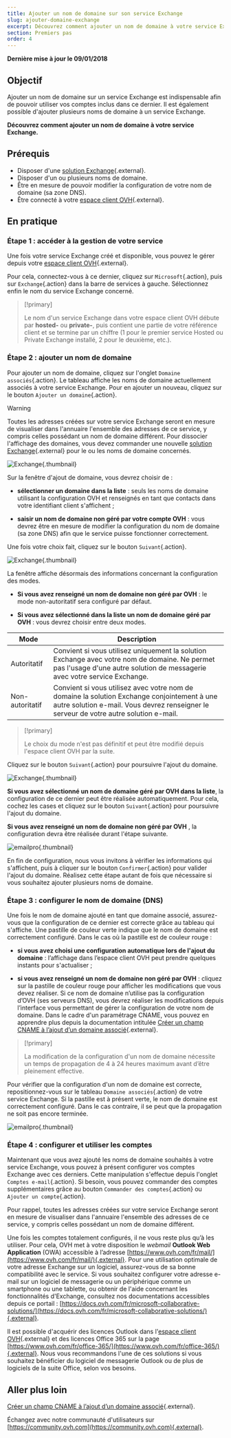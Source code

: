 ```yaml
---
title: Ajouter un nom de domaine sur son service Exchange
slug: ajouter-domaine-exchange
excerpt: Découvrez comment ajouter un nom de domaine à votre service Exchange
section: Premiers pas
order: 4
---
```


**Dernière mise à jour le 09/01/2018**

## Objectif

Ajouter un nom de domaine sur un service Exchange est indispensable afin de pouvoir utiliser vos comptes inclus dans ce dernier. Il est également possible d'ajouter plusieurs noms de domaine à un service Exchange. 

**Découvrez comment ajouter un nom de domaine à votre service Exchange.**

## Prérequis

- Disposer d'une [solution Exchange](https://www.ovh.com/fr/emails/){.external}.
- Disposer d'un ou plusieurs noms de domaine.
- Être en mesure de pouvoir modifier la configuration de votre nom de domaine (sa zone DNS).
- Être connecté à votre [espace client OVH](https://www.ovh.com/auth/?action=gotomanager){.external}.

## En pratique

### Étape 1 : accéder à la gestion de votre service

Une fois votre service Exchange créé et disponible, vous pouvez le gérer depuis votre [espace client OVH](https://www.ovh.com/auth/?action=gotomanager){.external}.

Pour cela, connectez-vous à ce dernier, cliquez sur `Microsoft`{.action}, puis sur `Exchange`{.action} dans la barre de services à gauche. Sélectionnez enfin le nom du service Exchange concerné.

> [!primary]
>
> Le nom d'un service Exchange dans votre espace client OVH débute par **hosted-** ou **private-**, puis contient une partie de votre référence client et se termine par un chiffre (1 pour le premier service Hosted ou Private Exchange installé, 2 pour le deuxième, etc.).
>

### Étape 2 : ajouter un nom de domaine

Pour ajouter un nom de domaine, cliquez sur l'onglet `Domaine associés`{.action}. Le tableau affiche les noms de domaine actuellement associés à votre service Exchange. Pour en ajouter un nouveau, cliquez sur le bouton `Ajouter un domaine`{.action}.

> [!warning]
>
> Toutes les adresses créées sur votre service Exchange seront en mesure de visualiser dans l'annuaire l'ensemble des adresses de ce service, y compris celles possédant un nom de domaine différent. Pour dissocier l'affichage des domaines, vous devez commander une nouvelle [solution Exchange](https://www.ovh.com/fr/emails/){.external} pour le ou les noms de domaine concernés.
>

![Exchange](images/add_domain_exchange_step1.png){.thumbnail}

Sur la fenêtre d'ajout de domaine, vous devrez choisir de :

- **sélectionner un domaine dans la liste** : seuls les noms de domaine utilisant la configuration OVH et renseignés en tant que contacts dans votre identifiant client s'affichent ;

- **saisir un nom de domaine non géré par votre compte OVH** : vous devrez être en mesure de modifier la configuration du nom de domaine (sa zone DNS) afin que le service puisse fonctionner correctement.

Une fois votre choix fait, cliquez sur le bouton `Suivant`{.action}.

![Exchange](images/add_domain_exchange_step2.png){.thumbnail}

La fenêtre affiche désormais des informations concernant la configuration des modes.

- **Si vous avez renseigné un nom de domaine non géré par OVH** : le mode non-autoritatif sera configuré par défaut.

- **Si vous avez sélectionné dans la liste un nom de domaine géré par OVH** : vous devrez choisir entre deux modes.

|Mode|Description|
|---|---|
|Autoritatif|Convient si vous utilisez uniquement la solution Exchange avec votre nom de domaine. Ne permet pas l'usage d'une autre solution de messagerie avec votre service Exchange.|
|Non-autoritatif|Convient si vous utilisez avec votre nom de domaine la solution Exchange conjointement à une autre solution e-mail. Vous devrez renseigner le serveur de votre autre solution e-mail.|

> [!primary]
>
> Le choix du mode n'est pas définitif et peut être modifié depuis l'espace client OVH par la suite.
>

Cliquez sur le bouton `Suivant`{.action} pour poursuivre l'ajout du domaine.

![Exchange](images/add_domain_exchange_step3.png){.thumbnail}

**Si vous avez sélectionné un nom de domaine géré par OVH dans la liste**, la configuration de ce dernier peut être réalisée automatiquement. Pour cela, cochez les cases et cliquez sur le bouton `Suivant`{.action} pour poursuivre l'ajout du domaine.

**Si vous avez renseigné un nom de domaine non géré par OVH** , la configuration devra être réalisée durant l'étape suivante.

![emailpro](images/add_domain_exchange_step4.png){.thumbnail}

En fin de configuration, nous vous invitons à vérifier les informations qui s'affichent, puis à cliquer sur le bouton `Confirmer`{.action} pour valider l'ajout du domaine. Réalisez cette étape autant de fois que nécessaire si vous souhaitez ajouter plusieurs noms de domaine.

### Étape 3 : configurer le nom de domaine (DNS)

Une fois le nom de domaine ajouté en tant que domaine associé, assurez-vous que la configuration de ce dernier est correcte grâce au tableau qui s'affiche. Une pastille de couleur verte indique que le nom de domaine est correctement configuré. Dans le cas où la pastille est de couleur rouge :

- **si vous avez choisi une configuration automatique lors de l'ajout du domaine** : l’affichage dans l’espace client OVH peut prendre quelques instants pour s'actualiser ;

- **si vous avez renseigné un nom de domaine non géré par OVH** : cliquez sur la pastille de couleur rouge pour afficher les modifications que vous devez réaliser. Si ce nom de domaine n’utilise pas la configuration d’OVH (ses serveurs DNS), vous devrez réaliser les modifications depuis l’interface vous permettant de gérer la configuration de votre nom de domaine. Dans le cadre d'un paramétrage CNAME, vous pouvez en apprendre plus depuis la documentation intitulée [Créer un champ CNAME à l’ajout d’un domaine associé](https://docs.ovh.com/fr/microsoft-collaborative-solutions/exchange-ajouter-un-champ-de-type-cname/){.external}.

> [!primary]
>
> La modification de la configuration d'un nom de domaine nécessite un temps de propagation de 4 à 24 heures maximum avant d’être pleinement effective.
>

Pour vérifier que la configuration d'un nom de domaine est correcte, repositionnez-vous sur le tableau `Domaine associés`{.action} de votre service Exchange. Si la pastille est à présent verte, le nom de domaine est correctement configuré. Dans le cas contraire, il se peut que la propagation ne soit pas encore terminée.

![emailpro](images/add_domain_exchange_step5.png){.thumbnail}

### Étape 4 : configurer et utiliser les comptes

Maintenant que vous avez ajouté les noms de domaine souhaités à votre service Exchange, vous pouvez à présent configurer vos comptes Exchange avec ces derniers. Cette manipulation s'effectue depuis l'onglet `Comptes e-mail`{.action}. Si besoin, vous pouvez commander des comptes supplémentaires grâce au bouton `Commander des comptes`{.action} ou `Ajouter un compte`{.action}.

Pour rappel, toutes les adresses créées sur votre service Exchange seront en mesure de visualiser dans l'annuaire l'ensemble des adresses de ce service, y compris celles possédant un nom de domaine différent.

Une fois les comptes totalement configurés, il ne vous reste plus qu’à les utiliser. Pour cela, OVH met à votre disposition le *webmail* **Outlook Web Application** (OWA) accessible à l’adresse [https://www.ovh.com/fr/mail/](https://www.ovh.com/fr/mail/){.external}. Pour une utilisation optimale de votre adresse Exchange sur un logiciel, assurez-vous de sa bonne compatibilité avec le service. Si vous souhaitez configurer votre adresse e-mail sur un logiciel de messagerie ou un périphérique comme un smartphone ou une tablette, ou obtenir de l'aide concernant les fonctionnalités d'Exchange, consultez nos documentations accessibles depuis ce portail : [https://docs.ovh.com/fr/microsoft-collaborative-solutions/](https://docs.ovh.com/fr/microsoft-collaborative-solutions/){.external}.

Il est possible d'acquérir des licences Outlook dans l'[espace client OVH](https://www.ovh.com/auth/?action=gotomanager){.external} et des licences Office 365 sur la page [https://www.ovh.com/fr/office-365/](https://www.ovh.com/fr/office-365/){.external}. Nous vous recommandons l'une de ces solutions si vous souhaitez bénéficier du logiciel de messagerie Outlook ou de plus de logiciels de la suite Office, selon vos besoins.

## Aller plus loin

[Créer un champ CNAME à l’ajout d’un domaine associé](https://docs.ovh.com/fr/microsoft-collaborative-solutions/exchange-ajouter-un-champ-de-type-cname/){.external}.

Échangez avec notre communauté d'utilisateurs sur [https://community.ovh.com](https://community.ovh.com){.external}.